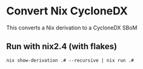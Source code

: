 # Convert Nix CycloneDX

This converts a Nix derivation to a CycloneDX SBoM

## Run with nix2.4 (with flakes)
```
nix show-derivation .# --recursive | nix run .#
```

